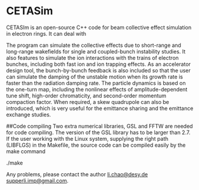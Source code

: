 # CETASim
CETASIm is an open-source C++ code for beam collective effect simulation in electron rings. 
It can deal with 

 The program can simulate the collective effects due to short-range and long-range wakefields 
 for single and coupled-bunch instability studies. It also features to simulate the ion interactions 
 with the trains of electron bunches, including both fast ion and ion trapping effects. 
 As an accelerator design tool, the bunch-by-bunch feedback is also included so that the user can simulate 
 the damping of the unstable motion when its growth rate is faster than the radiation damping rate. 
 The particle dynamics is based on the one-turn map, including the nonlinear effects of amplitude-dependent 
 tune shift, high-order chromaticity, and second-order momentum compaction factor. When required, 
 a skew quadrupole can also be introduced, which is very useful for the emittance sharing and the emittance exchange studies.


##Code compiling 
Two extra numerical libraries, GSL and FFTW are needed for code compiling. 
The version of the GSL library has to be larger than 2.7. 
If the user working with the Linux system, supplying the right path (LIBFLGS) in the Makefile, the source code can be compiled easily by the make command

./make


Any problems, please contact the author li.chao@desy.de supperli.imp@gmail.com.








